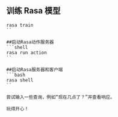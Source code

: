 ## 训练 Rasa 模型
```shell
rasa train
``

##启动Rasa动作服务器
```shell
rasa run action
``

##启动Rasa服务器和客户端
```bash
rasa shell
``

尝试输入一些查询，例如“现在几点了？”并查看响应。

玩得开心！
